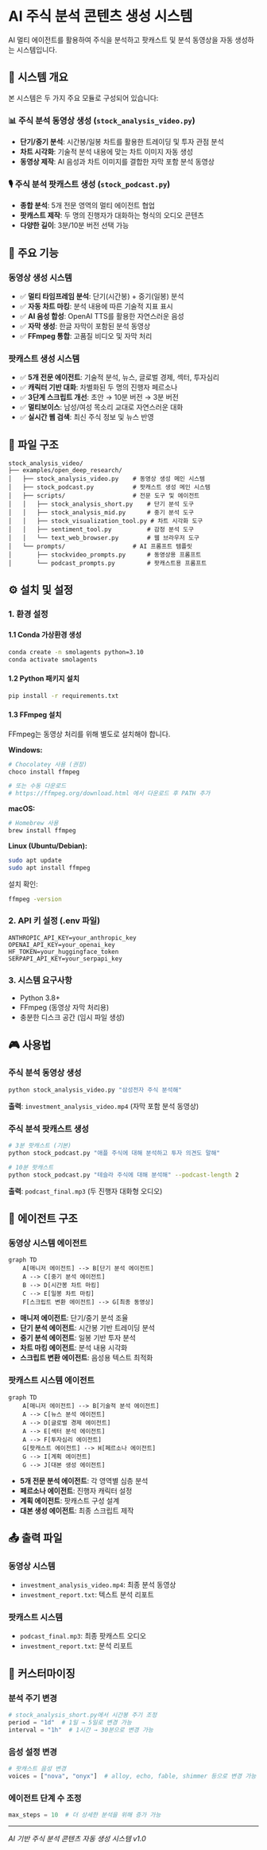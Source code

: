 # AI 주식 분석 콘텐츠 생성 시스템

AI 멀티 에이전트를 활용하여 주식을 분석하고 팟캐스트 및 분석 동영상을 자동 생성하는 시스템입니다.

## 🎯 시스템 개요

본 시스템은 두 가지 주요 모듈로 구성되어 있습니다:

### 📊 주식 분석 동영상 생성 (`stock_analysis_video.py`)
- **단기/중기 분석**: 시간봉/일봉 차트를 활용한 트레이딩 및 투자 관점 분석
- **차트 시각화**: 기술적 분석 내용에 맞는 차트 이미지 자동 생성
- **동영상 제작**: AI 음성과 차트 이미지를 결합한 자막 포함 분석 동영상

### 🎙️ 주식 분석 팟캐스트 생성 (`stock_podcast.py`)
- **종합 분석**: 5개 전문 영역의 멀티 에이전트 협업
- **팟캐스트 제작**: 두 명의 진행자가 대화하는 형식의 오디오 콘텐츠
- **다양한 길이**: 3분/10분 버전 선택 가능

## 🚀 주요 기능

### 동영상 생성 시스템
- ✅ **멀티 타임프레임 분석**: 단기(시간봉) + 중기(일봉) 분석
- ✅ **자동 차트 마킹**: 분석 내용에 따른 기술적 지표 표시
- ✅ **AI 음성 합성**: OpenAI TTS를 활용한 자연스러운 음성
- ✅ **자막 생성**: 한글 자막이 포함된 분석 동영상
- ✅ **FFmpeg 통합**: 고품질 비디오 및 자막 처리

### 팟캐스트 생성 시스템
- ✅ **5개 전문 에이전트**: 기술적 분석, 뉴스, 글로벌 경제, 섹터, 투자심리
- ✅ **캐릭터 기반 대화**: 차별화된 두 명의 진행자 페르소나
- ✅ **3단계 스크립트 개선**: 초안 → 10분 버전 → 3분 버전
- ✅ **멀티보이스**: 남성/여성 목소리 교대로 자연스러운 대화
- ✅ **실시간 웹 검색**: 최신 주식 정보 및 뉴스 반영

## 📁 파일 구조

```
stock_analysis_video/
├── examples/open_deep_research/
│   ├── stock_analysis_video.py    # 동영상 생성 메인 시스템
│   ├── stock_podcast.py           # 팟캐스트 생성 메인 시스템
│   ├── scripts/                   # 전문 도구 및 에이전트
│   │   ├── stock_analysis_short.py    # 단기 분석 도구
│   │   ├── stock_analysis_mid.py      # 중기 분석 도구
│   │   ├── stock_visualization_tool.py # 차트 시각화 도구
│   │   ├── sentiment_tool.py          # 감정 분석 도구
│   │   └── text_web_browser.py        # 웹 브라우저 도구
│   └── prompts/                   # AI 프롬프트 템플릿
│       ├── stockvideo_prompts.py      # 동영상용 프롬프트
│       └── podcast_prompts.py         # 팟캐스트용 프롬프트
```

## ⚙️ 설치 및 설정

### 1. 환경 설정

#### 1.1 Conda 가상환경 생성
```bash
conda create -n smolagents python=3.10
conda activate smolagents
```

#### 1.2 Python 패키지 설치
```bash
pip install -r requirements.txt
```

#### 1.3 FFmpeg 설치
FFmpeg는 동영상 처리를 위해 별도로 설치해야 합니다.

**Windows:**
```bash
# Chocolatey 사용 (권장)
choco install ffmpeg

# 또는 수동 다운로드
# https://ffmpeg.org/download.html 에서 다운로드 후 PATH 추가
```

**macOS:**
```bash
# Homebrew 사용
brew install ffmpeg
```

**Linux (Ubuntu/Debian):**
```bash
sudo apt update
sudo apt install ffmpeg
```

설치 확인:
```bash
ffmpeg -version
```

### 2. API 키 설정 (.env 파일)
```env
ANTHROPIC_API_KEY=your_anthropic_key
OPENAI_API_KEY=your_openai_key
HF_TOKEN=your_huggingface_token
SERPAPI_API_KEY=your_serpapi_key
```

### 3. 시스템 요구사항
- Python 3.8+
- FFmpeg (동영상 자막 처리용)
- 충분한 디스크 공간 (임시 파일 생성)

## 🎮 사용법

### 주식 분석 동영상 생성
```bash
python stock_analysis_video.py "삼성전자 주식 분석해"
```

**출력**: `investment_analysis_video.mp4` (자막 포함 분석 동영상)

### 주식 분석 팟캐스트 생성
```bash
# 3분 팟캐스트 (기본)
python stock_podcast.py "애플 주식에 대해 분석하고 투자 의견도 말해"

# 10분 팟캐스트
python stock_podcast.py "테슬라 주식에 대해 분석해" --podcast-length 2
```

**출력**: `podcast_final.mp3` (두 진행자 대화형 오디오)

## 🤖 에이전트 구조

### 동영상 시스템 에이전트

```mermaid
graph TD
    A[매니저 에이전트] --> B[단기 분석 에이전트]
    A --> C[중기 분석 에이전트]
    B --> D[시간봉 차트 마킹]
    C --> E[일봉 차트 마킹]
    F[스크립트 변환 에이전트] --> G[최종 동영상]
```

- **매니저 에이전트**: 단기/중기 분석 조율
- **단기 분석 에이전트**: 시간봉 기반 트레이딩 분석
- **중기 분석 에이전트**: 일봉 기반 투자 분석
- **차트 마킹 에이전트**: 분석 내용 시각화
- **스크립트 변환 에이전트**: 음성용 텍스트 최적화

### 팟캐스트 시스템 에이전트

```mermaid
graph TD
    A[매니저 에이전트] --> B[기술적 분석 에이전트]
    A --> C[뉴스 분석 에이전트]
    A --> D[글로벌 경제 에이전트]
    A --> E[섹터 분석 에이전트]
    A --> F[투자심리 에이전트]
    G[팟캐스트 에이전트] --> H[페르소나 에이전트]
    G --> I[계획 에이전트]
    G --> J[대본 생성 에이전트]
```

- **5개 전문 분석 에이전트**: 각 영역별 심층 분석
- **페르소나 에이전트**: 진행자 캐릭터 설정
- **계획 에이전트**: 팟캐스트 구성 설계
- **대본 생성 에이전트**: 최종 스크립트 제작

## 📤 출력 파일

### 동영상 시스템
- `investment_analysis_video.mp4`: 최종 분석 동영상
- `investment_report.txt`: 텍스트 분석 리포트

### 팟캐스트 시스템
- `podcast_final.mp3`: 최종 팟캐스트 오디오
- `investment_report.txt`: 분석 리포트

## 🔧 커스터마이징

### 분석 주기 변경
```python
# stock_analysis_short.py에서 시간봉 주기 조정
period = "1d"  # 1일 → 5일로 변경 가능
interval = "1h"  # 1시간 → 30분으로 변경 가능
```

### 음성 설정 변경
```python
# 팟캐스트 음성 변경
voices = ["nova", "onyx"]  # alloy, echo, fable, shimmer 등으로 변경 가능
```

### 에이전트 단계 수 조정
```python
max_steps = 10  # 더 상세한 분석을 위해 증가 가능
```

---
*AI 기반 주식 분석 콘텐츠 자동 생성 시스템 v1.0*
